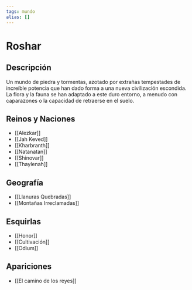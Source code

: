 ```yaml
---
tags: mundo
alias: []
---
```


# Roshar

## Descripción
Un mundo de piedra y tormentas, azotado por extrañas tempestades de increíble potencia que han dado forma a una nueva civilización escondida. La flora y la fauna se han adaptado a este duro entorno, a menudo con caparazones o la capacidad de retraerse en el suelo.

## Reinos y Naciones
* [[Alezkar]]
* [[Jah Keved]]
* [[Kharbranth]]
* [[Natanatan]]
* [[Shinovar]]
* [[Thaylenah]]

## Geografía
* [[Llanuras Quebradas]]
* [[Montañas Irreclamadas]]

## Esquirlas
* [[Honor]]
* [[Cultivación]]
* [[Odium]]

## Apariciones
* [[El camino de los reyes]]
